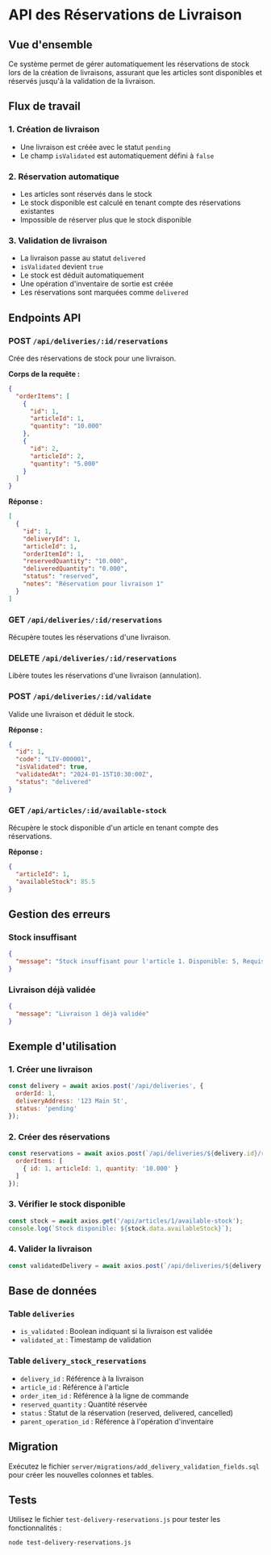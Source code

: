 # API des Réservations de Livraison

## Vue d'ensemble

Ce système permet de gérer automatiquement les réservations de stock lors de la création de livraisons, assurant que les articles sont disponibles et réservés jusqu'à la validation de la livraison.

## Flux de travail

### 1. Création de livraison
- Une livraison est créée avec le statut `pending`
- Le champ `isValidated` est automatiquement défini à `false`

### 2. Réservation automatique
- Les articles sont réservés dans le stock
- Le stock disponible est calculé en tenant compte des réservations existantes
- Impossible de réserver plus que le stock disponible

### 3. Validation de livraison
- La livraison passe au statut `delivered`
- `isValidated` devient `true`
- Le stock est déduit automatiquement
- Une opération d'inventaire de sortie est créée
- Les réservations sont marquées comme `delivered`

## Endpoints API

### POST `/api/deliveries/:id/reservations`
Crée des réservations de stock pour une livraison.

**Corps de la requête :**
```json
{
  "orderItems": [
    {
      "id": 1,
      "articleId": 1,
      "quantity": "10.000"
    },
    {
      "id": 2,
      "articleId": 2,
      "quantity": "5.000"
    }
  ]
}
```

**Réponse :**
```json
[
  {
    "id": 1,
    "deliveryId": 1,
    "articleId": 1,
    "orderItemId": 1,
    "reservedQuantity": "10.000",
    "deliveredQuantity": "0.000",
    "status": "reserved",
    "notes": "Réservation pour livraison 1"
  }
]
```

### GET `/api/deliveries/:id/reservations`
Récupère toutes les réservations d'une livraison.

### DELETE `/api/deliveries/:id/reservations`
Libère toutes les réservations d'une livraison (annulation).

### POST `/api/deliveries/:id/validate`
Valide une livraison et déduit le stock.

**Réponse :**
```json
{
  "id": 1,
  "code": "LIV-000001",
  "isValidated": true,
  "validatedAt": "2024-01-15T10:30:00Z",
  "status": "delivered"
}
```

### GET `/api/articles/:id/available-stock`
Récupère le stock disponible d'un article en tenant compte des réservations.

**Réponse :**
```json
{
  "articleId": 1,
  "availableStock": 85.5
}
```

## Gestion des erreurs

### Stock insuffisant
```json
{
  "message": "Stock insuffisant pour l'article 1. Disponible: 5, Requis: 10"
}
```

### Livraison déjà validée
```json
{
  "message": "Livraison 1 déjà validée"
}
```

## Exemple d'utilisation

### 1. Créer une livraison
```javascript
const delivery = await axios.post('/api/deliveries', {
  orderId: 1,
  deliveryAddress: '123 Main St',
  status: 'pending'
});
```

### 2. Créer des réservations
```javascript
const reservations = await axios.post(`/api/deliveries/${delivery.id}/reservations`, {
  orderItems: [
    { id: 1, articleId: 1, quantity: '10.000' }
  ]
});
```

### 3. Vérifier le stock disponible
```javascript
const stock = await axios.get('/api/articles/1/available-stock');
console.log(`Stock disponible: ${stock.data.availableStock}`);
```

### 4. Valider la livraison
```javascript
const validatedDelivery = await axios.post(`/api/deliveries/${delivery.id}/validate`);
```

## Base de données

### Table `deliveries`
- `is_validated` : Boolean indiquant si la livraison est validée
- `validated_at` : Timestamp de validation

### Table `delivery_stock_reservations`
- `delivery_id` : Référence à la livraison
- `article_id` : Référence à l'article
- `order_item_id` : Référence à la ligne de commande
- `reserved_quantity` : Quantité réservée
- `status` : Statut de la réservation (reserved, delivered, cancelled)
- `parent_operation_id` : Référence à l'opération d'inventaire

## Migration

Exécutez le fichier `server/migrations/add_delivery_validation_fields.sql` pour créer les nouvelles colonnes et tables.

## Tests

Utilisez le fichier `test-delivery-reservations.js` pour tester les fonctionnalités :

```bash
node test-delivery-reservations.js
```
